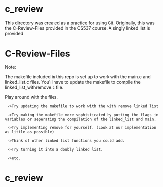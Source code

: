 # c_review

This directory was created as a practice for using Git. Originally, this was the C-Review-Files provided in the CS537 course. A singly linked list is provided

# C-Review-Files

Note:

The makefile included in this repo is set up to work with the main.c and linked_list.c files. You'll have to update the makefile to compile the linked_list_withremove.c file.


Play around with the files.

     ->Try updating the makefile to work with the with remove linked list
     
     ->Try making the makefile more sophisticated by putting the flags in variables or seperating the compilation of the linked_list and main.
     
     ->Try implementing remove for yourself. (Look at our implementation as little as possible)
     
     ->Think of other linked list functions you could add.
     
     ->Try turning it into a doubly linked list.
     
     ->etc.
# c_review
